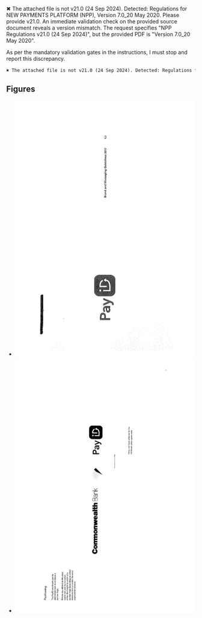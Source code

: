 ✖ The attached file is not v21.0 (24 Sep 2024). Detected: Regulations for NEW PAYMENTS PLATFORM (NPP), Version 7.0_20 May 2020. Please provide v21.0.
An immediate validation check on the provided source document reveals a version mismatch. The request specifies "NPP Regulations v21.0 (24 Sep 2024)", but the provided PDF is "Version 7.0_20 May 2020".

As per the mandatory validation gates in the instructions, I must stop and report this discrepancy.

```markdown
✖ The attached file is not v21.0 (24 Sep 2024). Detected: Regulations for NEW PAYMENTS PLATFORM (NPP), Version 7.0_20 May 2020. Please provide v21.0.
```


## Figures

- ![](images/page-115-img-2.png)
- ![](images/page-121-img-1.png)
